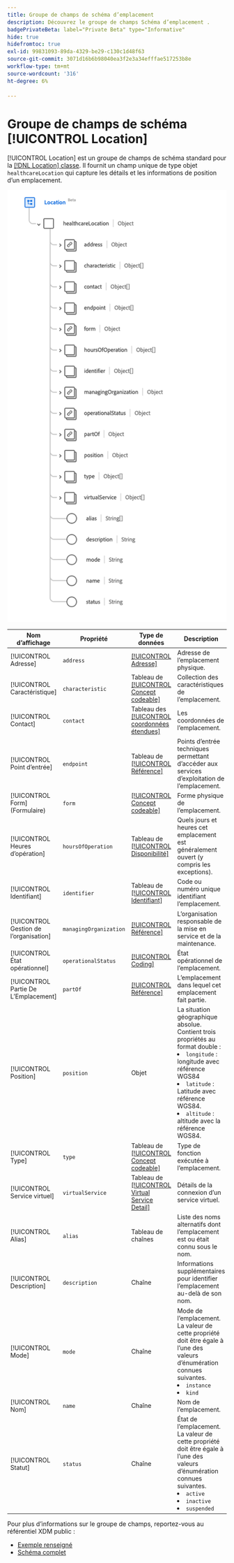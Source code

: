 ```yaml
---
title: Groupe de champs de schéma d’emplacement
description: Découvrez le groupe de champs Schéma d’emplacement .
badgePrivateBeta: label="Private Beta" type="Informative"
hide: true
hidefromtoc: true
exl-id: 99831093-89da-4329-be29-c130c1d48f63
source-git-commit: 3071d16b6b98040ea3f2e3a34efffae517253b8e
workflow-type: tm+mt
source-wordcount: '316'
ht-degree: 6%

---
```


# Groupe de champs de schéma [!UICONTROL Location]

[!UICONTROL Location] est un groupe de champs de schéma standard pour la [[!DNL Location] classe](../classes/location.md). Il fournit un champ unique de type objet `healthcareLocation` qui capture les détails et les informations de position d’un emplacement.

![Structure de groupe de champs](../../../images/healthcare/field-groups/location.png)

| Nom d’affichage | Propriété | Type de données | Description |
| --- | --- | --- | --- |
| [!UICONTROL Adresse] | `address` | [[!UICONTROL Adresse]](../data-types/address.md) | Adresse de l’emplacement physique. |
| [!UICONTROL Caractéristique] | `characteristic` | Tableau de [[!UICONTROL Concept codeable]](../data-types/codeable-concept.md) | Collection des caractéristiques de l’emplacement. |
| [!UICONTROL Contact] | `contact` | Tableau des [[!UICONTROL coordonnées étendues]](../data-types/extended-contact-detail.md) | Les coordonnées de l’emplacement. |
| [!UICONTROL Point d’entrée] | `endpoint` | Tableau de [[!UICONTROL Référence]](../data-types/reference.md) | Points d’entrée techniques permettant d’accéder aux services d’exploitation de l’emplacement. |
| [!UICONTROL Form] (Formulaire) | `form` | [[!UICONTROL Concept codeable]](../data-types/codeable-concept.md) | Forme physique de l’emplacement. |
| [!UICONTROL Heures d’opération] | `hoursOfOperation` | Tableau de [[!UICONTROL Disponibilité]](../data-types/availability.md) | Quels jours et heures cet emplacement est généralement ouvert (y compris les exceptions). |
| [!UICONTROL Identifiant] | `identifier` | Tableau de [[!UICONTROL Identifiant]](../data-types/identifier.md) | Code ou numéro unique identifiant l’emplacement. |
| [!UICONTROL Gestion de l’organisation] | `managingOrganization` | [[!UICONTROL Référence]](../data-types/reference.md) | L’organisation responsable de la mise en service et de la maintenance. |
| [!UICONTROL État opérationnel] | `operationalStatus` | [[!UICONTROL Coding]](../data-types/coding.md) | État opérationnel de l’emplacement. |
| [!UICONTROL Partie De L’Emplacement] | `partOf` | [[!UICONTROL Référence]](../data-types/reference.md) | L’emplacement dans lequel cet emplacement fait partie. |
| [!UICONTROL Position] | `position` | Objet | La situation géographique absolue. Contient trois propriétés au format double : <li>`longitude` : longitude avec référence WGS84</li> <li>`latitude` : Latitude avec référence WGS84.</li> <li>`altitude` : altitude avec la référence WGS84.</li> |
| [!UICONTROL Type] | `type` | Tableau de [[!UICONTROL Concept codeable]](../data-types/codeable-concept.md) | Type de fonction exécutée à l’emplacement. |
| [!UICONTROL Service virtuel] | `virtualService` | Tableau de [[!UICONTROL Virtual Service Detail]](../data-types/virtual-service-detail.md) | Détails de la connexion d’un service virtuel. |
| [!UICONTROL Alias] | `alias` | Tableau de chaînes | Liste des noms alternatifs dont l’emplacement est ou était connu sous le nom. |
| [!UICONTROL Description] | `description` | Chaîne | Informations supplémentaires pour identifier l’emplacement au-delà de son nom. |
| [!UICONTROL Mode] | `mode` | Chaîne | Mode de l’emplacement. La valeur de cette propriété doit être égale à l’une des valeurs d’énumération connues suivantes. <li> `instance` </li> <li> `kind` </li> |
| [!UICONTROL Nom] | `name` | Chaîne | Nom de l’emplacement. |
| [!UICONTROL Statut] | `status` | Chaîne | État de l’emplacement. La valeur de cette propriété doit être égale à l’une des valeurs d’énumération connues suivantes. <li> `active` </li> <li> `inactive` </li> <li> `suspended` </li> |

Pour plus d’informations sur le groupe de champs, reportez-vous au référentiel XDM public :

* [Exemple renseigné](https://github.com/adobe/xdm/blob/master/extensions/industry/healthcare/fhir/fieldgroups/location.example.1.json)
* [Schéma complet](https://github.com/adobe/xdm/blob/master/extensions/industry/healthcare/fhir/fieldgroups/location.schema.json)
